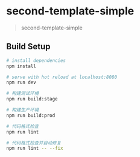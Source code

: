 # second-template-simple

> second-template-simple

## Build Setup

``` bash
# install dependencies
npm install

# serve with hot reload at localhost:8080
npm run dev

# 构建测试环境
npm run build:stage

# 构建生产环境
npm run build:prod

# 代码格式检查
npm run lint

# 代码格式检查并自动修复
npm run lint -- --fix
```
